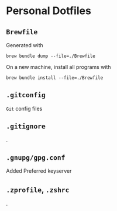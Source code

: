 # Personal Dotfiles

## `Brewfile`

Generated with 

```
brew bundle dump --file=./Brewfile
```

On a new machine, install all programs with

```
brew bundle install --file=./Brewfile
```

## `.gitconfig`

`Git` config files

## `.gitignore`

.

## `.gnupg/gpg.conf`

Added Preferred keyserver

## `.zprofile`, `.zshrc`

.
